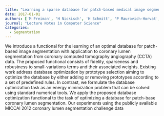```yaml
---
title: "Learning a sparse database for patch-based medical image segmentation"
date: 2017-01-01
authors: ['M Freiman', 'H Nickisch', 'H Schmitt', 'P Maurovich-Horvat', 'P Donnelly', 'M Vembar', 'L Goshen']
journal: "Lecture Notes in Computer Science"
categories:
  - Segmentation
---
```

 We introduce a functional for the learning of an optimal database for patch-based image segmentation with application to coronary lumen segmentation from coronary computed tomography angiography (CCTA) data. The proposed functional consists of fidelity, sparseness and robustness to small-variations terms and their associated weights. Existing work address database optimization by prototype selection aiming to optimize the database by either adding or removing prototypes according to a set of predefined rules. In contrast, we formulate the database optimization task as an energy minimization problem that can be solved using standard numerical tools. We apply the proposed database optimization functional to the task of optimizing a database for patch-base coronary lumen segmentation. Our experiments using the publicly available MICCAI 2012 coronary lumen segmentation challenge data
        